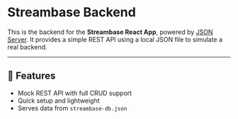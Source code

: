 # Streambase Backend

This is the backend for the **Streambase React App**, powered by [JSON Server](https://github.com/typicode/json-server). It provides a simple REST API using a local JSON file to simulate a real backend.

---

## 🚀 Features

- Mock REST API with full CRUD support
- Quick setup and lightweight
- Serves data from `streambase-db.json`
